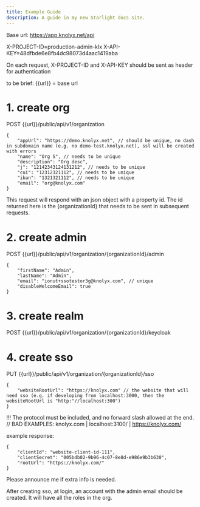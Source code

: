 ```yaml
---
title: Example Guide
description: A guide in my new Starlight docs site.
---
```


Base url: https://app.knolyx.net/api

X-PROJECT-ID=production-admin-klx
X-API-KEY=48dfbde6e8fb4dc98073d4aac1419aba

On each request, X-PROJECT-ID and X-API-KEY should be sent as header
for authentication

to be brief: {{url}} = base url

# 1. create org
POST {{url}}/public/api/v1/organization

```
{
    "appUrl": "https://demo.knolyx.net", // should be unique, no dash in subdomain name (e.g. no demo-test.knolyx.net), ssl will be created with errors
    "name": "Org S", // needs to be unique
    "description": "Org desc", 
    "j": "12142343124131212", // needs to be unique
    "cui": "12312321112", // needs to be unique
    "iban": "1321321112", // needs to be unique
    "email": "org@knolyx.com"
}
```
This request will respond with an json object with a property id.
The id returned here is the {organizationId} that needs to be sent in subsequent requests.

# 2. create admin
POST {{url}}/public/api/v1/organization/{organizationId}/admin
```
{
    "firstName": "Admin",
    "lastName": "Admin",
    "email": "ionut+ssotestor3g@knolyx.com", // unique
    "disableWelcomeEmail": true
}
```

# 3. create realm
POST {{url}}/public/api/v1/organization/{organizationId}/keycloak

# 4. create sso
PUT {{url}}/public/api/v1/organization/{organizationId}/sso
```
{
    "websiteRootUrl": "https://knolyx.com" // the website that will need sso (e.g. if developing from localhost:3000, then the websiteRootUrl is "http:"//localhost:300")
}
```
!!! The protocol must be included, and no forward slash allowed at the end.
// BAD EXAMPLES: knolyx.com | localhost:3100/ | https://knolyx.com/

example response:
```
{
    "clientId": "website-client-id-111",
    "clientSecret": "005bdb02-9b96-4c07-8e8d-e986e9b3b630",
    "rootUrl": "https://knolyx.com/"
}
```
Please announce me if extra info is needed.

After creating sso, at login, an account with the admin email should be created. It will have all the roles in the org.